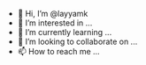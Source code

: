 - 👋 Hi, I’m @layyamk
- 👀 I’m interested in ...
- 🌱 I’m currently learning ...
- 💞️ I’m looking to collaborate on ...
- 📫 How to reach me ...

<!---
layyamk/layyamk is a ✨ special ✨ repository because its `README.md` (this file) appears on your GitHub profile.
You can click the Preview link to take a look at your changes.
--->
